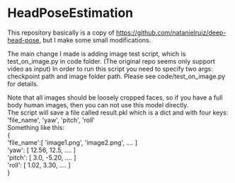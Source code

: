 # HeadPoseEstimation


This repository basically is a copy of https://github.com/natanielruiz/deep-head-pose, but I make some small modifications.<br />

The main change I made is adding image test script, which is test_on_image.py in code folder. (The original repo seems only support video as input) In order to run this script you need to specify two args: checkpoint path and image folder path. Please see code/test_on_image.py for details. <br />

Note that all images should be loosely cropped faces, so if you have a full body human images, then you can not use this model directly. <br />
The script will save a file called result.pkl which is a dict and with four keys: 'file_name', 'yaw', 'pitch', 'roll'<br />
Something like this:<br />
{ <br />
'file_name':[ 'image1.png',  'image2.png', ....  ]<br />
'yaw':      [    12.56,          12.5,       ....  ]<br />
'pitch':    [    3.0,           -5.20,       ....  ]<br />
'roll':     [    1.02,           3.30,       ....  ]<br />
}<br />










